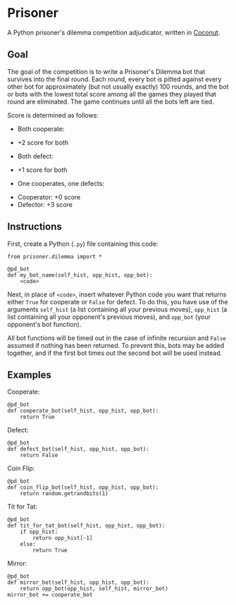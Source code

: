 Prisoner
========

A Python prisoner's dilemma competition adjudicator, written in [Coconut](https://github.com/evhub/coconut).

## Goal

The goal of the competition is to write a Prisoner's Dilemma bot that survives into the final round. Each round, every bot is pitted against every other bot for approximately (but not usually exactly) 100 rounds, and the bot or bots with the lowest total score among all the games they played that round are eliminated. The game continues until all the bots left are tied.

Score is determined as follows:
- Both cooperate:
 * +2 score for both
- Both defect:
 * +1 score for both
- One cooperates, one defects:
 * Cooperator: +0 score
 * Defector: +3 score

## Instructions

First, create a Python (`.py`) file containing this code:
```
from prisoner.dilemma import *

@pd_bot
def my_bot_name(self_hist, opp_hist, opp_bot):
    <code>
```

Next, in place of `<code>`, insert whatever Python code you want that returns either `True` for cooperate or `False` for defect. To do this, you have use of the arguments `self_hist` (a list containing all your previous moves), `opp_hist` (a list containing all your opponent's previous moves), and `opp_bot` (your opponent's bot function).

All bot functions will be timed out in the case of infinite recursion and `False` assumed if nothing has been returned. To prevent this, bots may be added together, and if the first bot times out the second bot will be used instead.

## Examples

Cooperate:
```
@pd_bot
def cooperate_bot(self_hist, opp_hist, opp_bot):
    return True
```

Defect:
```
@pd_bot
def defect_bot(self_hist, opp_hist, opp_bot):
    return False
```

Coin Flip:
```
@pd_bot
def coin_flip_bot(self_hist, opp_hist, opp_bot):
    return random.getrandbits(1)
```

Tit for Tat:
```
@pd_bot
def tit_for_tat_bot(self_hist, opp_hist, opp_bot):
    if opp_hist:
        return opp_hist[-1]
    else:
        return True
```

Mirror:
```
@pd_bot
def mirror_bot(self_hist, opp_hist, opp_bot):
    return opp_bot(opp_hist, self_hist, mirror_bot)
mirror_bot += cooperate_bot
```
